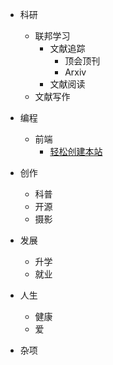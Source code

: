 - 科研
  - 联邦学习
    - 文献追踪
      - 顶会顶刊
      - Arxiv
    - 文献阅读
  - 文献写作
  
- 编程
  - 前端
    - [轻松创建本站](Program/Front_End/Establish_the_website.md)
- 创作
  - 科普
  - 开源
  - 摄影
- 发展
  - 升学
  - 就业
- 人生
  - 健康
  - 爱
- 杂项

